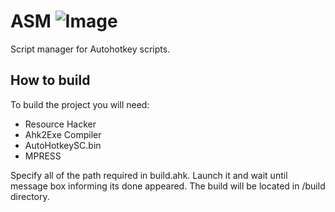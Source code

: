 # ASM ![Image](src/Resources/asm.ico "ASM")
Script manager for Autohotkey scripts.

## How to build
To build the project you will need:
* Resource Hacker
* Ahk2Exe Compiler
* AutoHotkeySC.bin
* MPRESS

Specify all of the path required in build.ahk.
Launch it and wait until message box informing its done appeared.
The build will be located in /build directory.